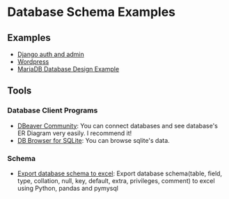 # Database Schema Examples

## Examples
- [Django auth and admin](https://github.com/taptorestart/database-schema-examples/blob/main/examples/django_auth_admin/README.md)
- [Wordpress](https://github.com/taptorestart/database-schema-examples/blob/main/examples/wordpress/README.md)
- [MariaDB Database Design Example](https://github.com/taptorestart/database-schema-examples/blob/main/examples/mariadb_design_example/README.md)


## Tools
### Database Client Programs
- [DBeaver Community](https://dbeaver.io/): You can connect databases and see database's ER Diagram very easily. I recommend it!
- [DB Browser for SQLite](https://sqlitebrowser.org/): You can browse sqlite's data.

### Schema
- [Export database schema to excel](https://github.com/taptorestart/database-schema-examples/blob/main/tools/database_schema_to_excel/README.md): Export database schema(table, field, type, collation, null, key, default, extra, privileges, comment) to excel using Python, pandas and pymysql  
